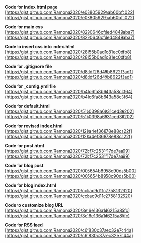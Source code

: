 **Code for index.html page**  
[https://gist.github.com/Ramona2020/e03805929aab60bfc022](https://gist.github.com/Ramona2020/e03805929aab60bfc022)

**Code for main.css**  
[https://gist.github.com/Ramona2020/8290646cfded4849aba7](https://gist.github.com/Ramona2020/8290646cfded4849aba7)

**Code to insert css into index.html**  
[https://gist.github.com/Ramona2020/28155b0ad1c81ec0dfb8](https://gist.github.com/Ramona2020/28155b0ad1c81ec0dfb8)

**Code for .gitignore file**  
[https://gist.github.com/Ramona2020/d8ddf26d49b8622f2ad1](https://gist.github.com/Ramona2020/d8ddf26d49b8622f2ad1)

**Code for _config.yml file**  
[https://gist.github.com/Ramona2020/b41c6fa8b643a58c3f64](https://gist.github.com/Ramona2020/b41c6fa8b643a58c3f64)

**Code for default.html**  
[https://gist.github.com/Ramona2020/51b0398a6931ced36202](https://gist.github.com/Ramona2020/51b0398a6931ced36202)

**Code for revised index.html**  
[https://gist.github.com/Ramona2020/128a4ef36878e88ca22f](https://gist.github.com/Ramona2020/128a4ef36878e88ca22f)

**Code for post.html**  
[https://gist.github.com/Ramona2020/72bf7c2531f17de7aa99](https://gist.github.com/Ramona2020/72bf7c2531f17de7aa99)

**Code for blog post**  
[https://gist.github.com/Ramona2020/005654b8958c90da5b00](https://gist.github.com/Ramona2020/005654b8958c90da5b00)

**Code for blog index.html**  
[https://gist.github.com/Ramona2020/ccbac9d11c2758132620](https://gist.github.com/Ramona2020/ccbac9d11c2758132620)

**Code to customize blog URL**  
[https://gist.github.com/Ramona2020/3e16e136a1d6215a85fc](https://gist.github.com/Ramona2020/3e16e136a1d6215a85fc)

**Code for RSS feed**  
[https://gist.github.com/Ramona2020/c6f830c37aec32e7c44a](https://gist.github.com/Ramona2020/c6f830c37aec32e7c44a)
